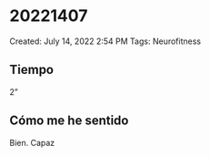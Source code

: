 # 20221407

Created: July 14, 2022 2:54 PM
Tags: Neurofitness

## Tiempo

2”

## Cómo me he sentido

Bien. Capaz